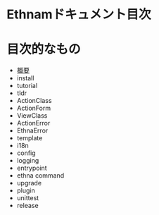 # Ethnamドキュメント目次

# 目次的なもの

*   [概要](01-intro.md)
*   install
*   tutorial
*   tldr
*   ActionClass
*   ActionForm
*   ViewClass
*   ActionError
*   EthnaError
*   template
*   i18n
*   config
*   logging
*   entrypoint
*   ethna command
*   upgrade
*   plugin
*   unittest
*   release
